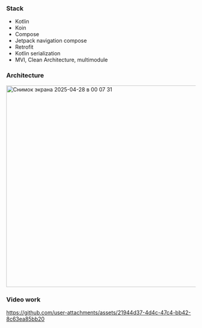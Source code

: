### Stack
* Kotlin
* Koin
* Compose
* Jetpack navigation compose
* Retrofit
* Kotlin serialization
* MVI, Clean Architecture, multimodule

### Architecture

<img width="536" alt="Снимок экрана 2025-04-28 в 00 07 31" src="https://github.com/user-attachments/assets/7a6681fb-6862-448b-89b4-b63438b40bbd" />

### Video work

https://github.com/user-attachments/assets/21944d37-4d4c-47c4-bb42-8c63ea85bb20
